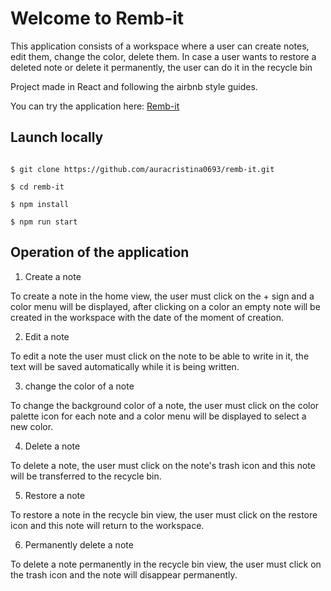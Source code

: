 # Welcome to Remb-it

This application consists of a workspace where a user can create notes, edit them, change the color, delete them. In case a user wants to restore a deleted note or delete it permanently, the user can do it in the recycle bin

Project made in React and following the airbnb style guides.

You can try the application here: [Remb-it](https://remb-it.vercel.app/)

## Launch locally

```shell

$ git clone https://github.com/auracristina0693/remb-it.git

$ cd remb-it

$ npm install

$ npm run start

```

## Operation of the application

1. Create a note

To create a note in the home view, the user must click on the + sign and a color menu will be displayed, after clicking on a color an empty note will be created in the workspace with the date of the moment of creation.

2. Edit a note

To edit a note the user must click on the note to be able to write in it, the text will be saved automatically while it is being written.

3. change the color of a note

To change the background color of a note, the user must click on the color palette icon for each note and a color menu will be displayed to select a new color.

4. Delete a note

To delete a note, the user must click on the note's trash icon and this note will be transferred to the recycle bin.

5. Restore a note

To restore a note in the recycle bin view, the user must click on the restore icon and this note will return to the workspace.

6. Permanently delete a note

To delete a note permanently in the recycle bin view, the user must click on the trash icon and the note will disappear permanently.
